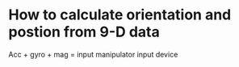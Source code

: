 # How to calculate orientation and postion from 9-D data
Acc + gyro + mag = input manipulator input device
